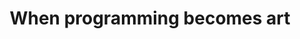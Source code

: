 ---
title: "When programming becomes art"
summary: "The places where programming employs artistic nuances."
tags:
    - programming
    - devjournal
---
